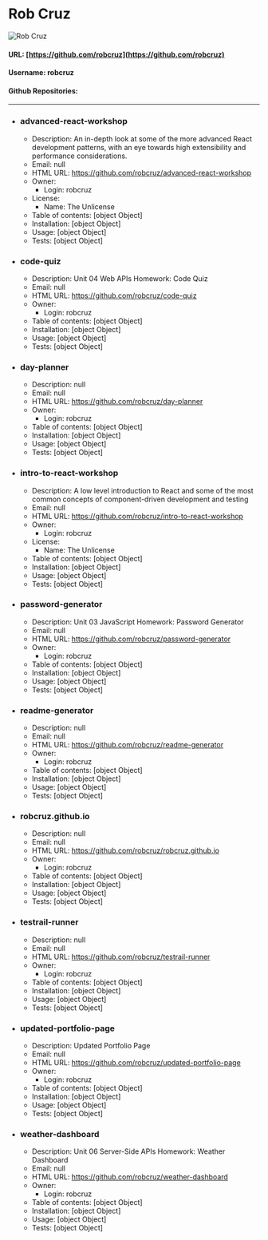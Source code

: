 # Rob Cruz
![Rob Cruz](https://avatars0.githubusercontent.com/u/3228849?v=4)
#### URL: [https://github.com/robcruz](https://github.com/robcruz)
#### Username: robcruz
#### Github Repositories:

---
* ### advanced-react-workshop
    * Description: An in-depth look at some of the more advanced React development patterns, with an eye towards high extensibility and performance considerations.
    * Email: null
    * HTML URL: https://github.com/robcruz/advanced-react-workshop
    * Owner:
         * Login: robcruz
    * License:
         * Name: The Unlicense
    * Table of contents: [object Object]
    * Installation: [object Object]
    * Usage: [object Object]
    * Tests: [object Object]
* ### code-quiz
    * Description: Unit 04 Web APIs Homework: Code Quiz
    * Email: null
    * HTML URL: https://github.com/robcruz/code-quiz
    * Owner:
         * Login: robcruz
    * Table of contents: [object Object]
    * Installation: [object Object]
    * Usage: [object Object]
    * Tests: [object Object]
* ### day-planner
    * Description: null
    * Email: null
    * HTML URL: https://github.com/robcruz/day-planner
    * Owner:
         * Login: robcruz
    * Table of contents: [object Object]
    * Installation: [object Object]
    * Usage: [object Object]
    * Tests: [object Object]
* ### intro-to-react-workshop
    * Description: A low level introduction to React and some of the most common concepts of component-driven development and testing
    * Email: null
    * HTML URL: https://github.com/robcruz/intro-to-react-workshop
    * Owner:
         * Login: robcruz
    * License:
         * Name: The Unlicense
    * Table of contents: [object Object]
    * Installation: [object Object]
    * Usage: [object Object]
    * Tests: [object Object]
* ### password-generator
    * Description: Unit 03 JavaScript Homework: Password Generator
    * Email: null
    * HTML URL: https://github.com/robcruz/password-generator
    * Owner:
         * Login: robcruz
    * Table of contents: [object Object]
    * Installation: [object Object]
    * Usage: [object Object]
    * Tests: [object Object]
* ### readme-generator
    * Description: null
    * Email: null
    * HTML URL: https://github.com/robcruz/readme-generator
    * Owner:
         * Login: robcruz
    * Table of contents: [object Object]
    * Installation: [object Object]
    * Usage: [object Object]
    * Tests: [object Object]
* ### robcruz.github.io
    * Description: null
    * Email: null
    * HTML URL: https://github.com/robcruz/robcruz.github.io
    * Owner:
         * Login: robcruz
    * Table of contents: [object Object]
    * Installation: [object Object]
    * Usage: [object Object]
    * Tests: [object Object]
* ### testrail-runner
    * Description: null
    * Email: null
    * HTML URL: https://github.com/robcruz/testrail-runner
    * Owner:
         * Login: robcruz
    * Table of contents: [object Object]
    * Installation: [object Object]
    * Usage: [object Object]
    * Tests: [object Object]
* ### updated-portfolio-page
    * Description: Updated Portfolio Page
    * Email: null
    * HTML URL: https://github.com/robcruz/updated-portfolio-page
    * Owner:
         * Login: robcruz
    * Table of contents: [object Object]
    * Installation: [object Object]
    * Usage: [object Object]
    * Tests: [object Object]
* ### weather-dashboard
    * Description: Unit 06 Server-Side APIs Homework: Weather Dashboard
    * Email: null
    * HTML URL: https://github.com/robcruz/weather-dashboard
    * Owner:
         * Login: robcruz
    * Table of contents: [object Object]
    * Installation: [object Object]
    * Usage: [object Object]
    * Tests: [object Object]

